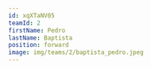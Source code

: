 ```yaml
---
id: xqXTaNV05
teamId: 2
firstName: Pedro
lastName: Baptista
position: forward
image: img/teams/2/baptista_pedro.jpeg
---
```

